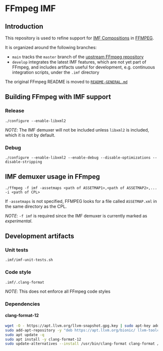 # FFmpeg IMF

## Introduction

This repository is used to refine support for [IMF
Compositions](https://ieeexplore.ieee.org/document/9097478) in
[FFMPEG](https://ffmpeg.org).

It is organized around the following branches:

* `main` tracks the `master` branch of the [upstream FFmpeg
  repository](https://github.com/FFmpeg/FFmpeg.git)
* `develop` integrates the latest IMF features, which are not yet part of
  FFmpeg, and includes artifacts useful for development, e.g. continuous
  integration scripts, under the `.imf` directory

The original FFmpeg README is moved to [`README-GENERAL.md`](./README-GENERAL.md)

## Building FFmpeg with IMF support

### Release 

`./configure --enable-libxml2`

_NOTE_: The IMF demuxer will not be included unless `libxml2` is included, which
it is not by default.

### Debug

`./configure --enable-libxml2 --enable-debug --disable-optimizations --disable-stripping`

## IMF demuxer usage in FFmpeg

`./ffmpeg -f imf -assetmaps <path of ASSETMAP1>,<path of ASSETMAP2>,... -i <path of CPL>`

If `-assetmaps` is not specified, FFMPEG looks for a file called `ASSETMAP.xml`
in the same directory as the CPL.

_NOTE_: `-f imf` is required since the IMF demuxer is currently marked as _experimental_.

## Development artifacts

### Unit tests

`.imf/imf-unit-tests.sh`

### Code style

`.imf/.clang-format`

_NOTE_: This does not enforce all FFmpeg code styles

### Dependencies

#### clang-format-12

```sh
wget -O - https://apt.llvm.org/llvm-snapshot.gpg.key | sudo apt-key add -
sudo add-apt-repository -y "deb https://apt.llvm.org/bionic/ llvm-toolchain-bionic-12 main"
sudo apt update -q
sudo apt install -y clang-format-12
sudo update-alternatives --install /usr/bin/clang-format clang-format /usr/bin/clang-format-12 100
```
